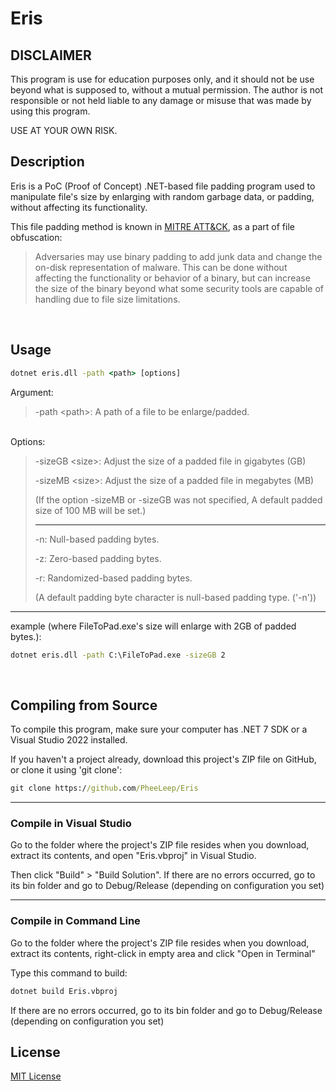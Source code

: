 # Eris
## DISCLAIMER
This program is use for education purposes only, and it should not be use beyond what is supposed to, without a mutual permission. The author is not responsible or not held liable to any damage or misuse that was made by using this program.

USE AT YOUR OWN RISK.
</br>

## Description
Eris is a PoC (Proof of Concept) .NET-based file padding program used to manipulate file's size by enlarging with random garbage data, or padding, without affecting its functionality.

This file padding method is known in [MITRE ATT&CK](https://attack.mitre.org/techniques/T1027/001/), as a part of file obfuscation:
<blockquote>
Adversaries may use binary padding to add junk data and change the on-disk representation of malware. This can be done without affecting the functionality or behavior of a binary, but can increase the size of the binary beyond what some security tools are capable of handling due to file size limitations.
</blockquote>
</br>

## Usage

```cmd
dotnet eris.dll -path <path> [options]
```
Argument:
<blockquote>
-path &lt;path&gt;: A path of a file to be enlarge/padded.
</blockquote>
</br>
Options:
<blockquote>

-sizeGB &lt;size&gt;: Adjust the size of a padded file in gigabytes (GB)

-sizeMB &lt;size&gt;: Adjust the size of a padded file in megabytes (MB)

(If the option -sizeMB or -sizeGB was not specified, A default padded size of 100 MB will be set.)

---
-n: Null-based padding bytes.

-z: Zero-based padding bytes.

-r: Randomized-based padding bytes.

(A default padding byte character is null-based padding type. ('-n'))
</blockquote>

---
example (where FileToPad.exe's size will enlarge with 2GB of padded bytes.):
```cmd
dotnet eris.dll -path C:\FileToPad.exe -sizeGB 2
```
</br>

## Compiling from Source
To compile this program, make sure your computer has .NET 7 SDK or a Visual Studio 2022 installed.

If you haven't a project already, download this project's ZIP file on GitHub, or clone it using 'git clone':
```cmd
git clone https://github.com/PheeLeep/Eris
```
---
### Compile in Visual Studio
Go to the folder where the project's ZIP file resides when you download, extract its contents, and open "Eris.vbproj" in Visual Studio.

Then click "Build" > "Build Solution". If there are no errors occurred, go to its bin folder and go to Debug/Release (depending on configuration you set)

---
### Compile in Command Line
Go to the folder where the project's ZIP file resides when you download, extract its contents, right-click in empty area and click "Open in Terminal"

Type this command to build:
```cmd
dotnet build Eris.vbproj
```
If there are no errors occurred, go to its bin folder and go to Debug/Release (depending on configuration you set)

## License
[MIT License](https://github.com/PheeLeep/Eris/blob/master/LICENSE.txt)
